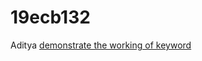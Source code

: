 # 19ecb132
Aditya
[demonstrate the working of keyword](https://github.com/100Adity/19ecb132/blob/main/To%20demonstrate%20the%20working%20of%20keyword%20long.c)

